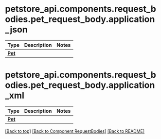 # <a id="petstore_api.components.request_bodies.pet_request_body.application_json" >petstore_api.components.request_bodies.pet_request_body.application_json</a>
Type | Description  | Notes
------------- | ------------- | -------------
[**Pet**](../../components/schema/pet.Pet.md) |  | 

# <a id="petstore_api.components.request_bodies.pet_request_body.application_xml" >petstore_api.components.request_bodies.pet_request_body.application_xml</a>
Type | Description  | Notes
------------- | ------------- | -------------
[**Pet**](../../components/schema/pet.Pet.md) |  | 


[[Back to top]](#top) [[Back to Component RequestBodies]](../../../README.md#Component-RequestBodies) [[Back to README]](../../../README.md)
